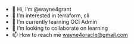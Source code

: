 - 👋 Hi, I’m @wayne4grant
- 👀 I’m interested in terraform, cli
- 🌱 I’m currently learning OCI Admin
- 💞️ I’m looking to collaborate on learning
- 📫 How to reach me wayne4oracle@gmail.com

<!---
wayne4grant/wayne4grant is a ✨ special ✨ repository because its `README.md` (this file) appears on your GitHub profile.
You can click the Preview link to take a look at your changes.
--->
